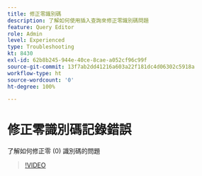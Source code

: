 ```yaml
---
title: 修正零識別碼
description: 了解如何使用插入查詢來修正零識別碼問題
feature: Query Editor
role: Admin
level: Experienced
type: Troubleshooting
kt: 8430
exl-id: 62b8b245-944e-40ce-8cae-a052cf96c99f
source-git-commit: 13f7ab2dd41216a603a22f181dc4d06302c5918a
workflow-type: ht
source-wordcount: '0'
ht-degree: 100%

---
```


# 修正零識別碼記錄錯誤

了解如何修正零 (0) 識別碼的問題

>[!VIDEO](https://video.tv.adobe.com/v/335987?quality=12&learn=on)
